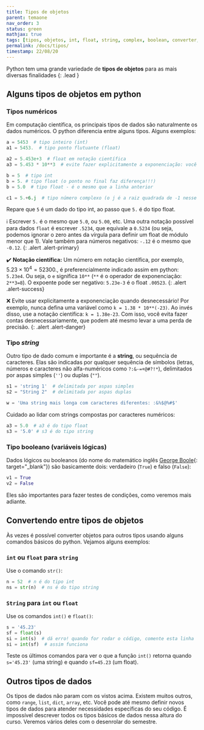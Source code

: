 ```yaml
---
title: Tipos de objetos
parent: temaone
nav_order: 3
status: green
mathjax: true
tags: [tipos, objetos, int, float, string, complex, boolean, converter, notação, científica, expoente, exponenciação]
permalink: /docs/tipos/
timestamp: 22/08/20
---
```


Python tem uma grande variedade de **tipos de objetos** para as mais diversas finalidades
{: .lead }

## Alguns tipos de objetos em python

### Tipos numéricos

Em computação científica, os principais tipos de dados são naturalmente os dados numéricos. O python diferencia entre alguns tipos. Alguns exemplos:
```python
a = 5453  # tipo inteiro (int)
a1 = 5453.  # tipo ponto flutuante (float)

a2 = 5.453e+3  # float em notação científica
a3 = 5.453 * 10**3  # evite fazer explicitamente a exponenciação: você perderá eficiência!

b = 5  # tipo int
b = 5. # tipo float (o ponto no final faz diferença!!!)
b = 5.0  # tipo float - é o mesmo que a linha anterior

c1 = 5.+6.j  # tipo número complexo (o j é a raiz quadrada de -1 nesse contexto)
```

Repare que `5` é um dado do tipo int, ao passo que `5.` é do tipo float.

:information_source: Escrever `5.` é o mesmo que `5.0`, ou `5.00`, etc. Uma outra notação possível para dados `float` é escrever `.5234`, que equivale a `0.5234` (ou seja, podemos ignorar o zero antes da vírgula para definir um float de módulo menor que 1). Vale também para números negativos: `-.12` é o mesmo que `-0.12`.
{: .alert .alert-primary}

:heavy_check_mark: **Notação científica:** Um número em notação científica, por exemplo, $5.23 \times 10^{4}=52300.$, é preferencialmente indicado assim em python: `5.23e4`. Ou seja, o `e` significa `10**` (`**` é o operador de exponenciação: `2**3=8`). O expoente pode ser negativo: `5.23e-3` é o float `.00523`.
{: .alert .alert-success}

:x: Evite usar explicitamente a exponenciação quando desnecessário! Por exemplo, nunca defina uma variável como `k = 1.38 * 10**(-23)`. Ao invés disso, use a notação científica: `k = 1.38e-23`. Com isso, você evita fazer contas desnecessariamente, que podem até mesmo levar a uma perda de precisão.
{: .alert .alert-danger}

### Tipo *string*

Outro tipo de dado comum e importante é a **string**, ou sequência de caracteres. Elas são indicadas por qualquer sequência de símbolos (letras, números e caracteres não alfa-numéricos como `?:&-=+@#?!*`), delimitados por aspas simples (`''`) ou duplas (`""`).
```python
s1 = 'string 1'  # delimitada por aspas simples
s2 = "String 2"  # delimitada por aspas duplas

w = 'Uma string mais longa com caracteres diferentes: :&%$@%#$'
```
Cuidado ao lidar com strings compostas por caracteres numéricos:
```python
a3 = 5.0  # a3 é do tipo float
s3 = '5.0' # s3 é do tipo string
```

### Tipo booleano (variáveis lógicas)

Dados lógicos ou booleanos (do nome do matemático inglês [George Boole](https://pt.wikipedia.org/wiki/George_Boole){: target="\_blank"}) são basicamente dois: verdadeiro (`True`) e falso (`False`):
```python
v1 = True
v2 = False
```
Eles são importantes para fazer testes de condições, como veremos mais adiante.

## Convertendo entre tipos de objetos

Às vezes é possível converter objetos para outros tipos usando alguns comandos básicos do python. Vejamos alguns exemplos:

### `int` ou `float` para `string`

Use o comando `str()`:
```python
n = 52  # n é do tipo int
ns = str(n)  # ns é do tipo string
```

### `String` para `int` ou `float`

Use os comandos `int()` e `float()`:
```python
s = '45.23'
sf = float(s)
si = int(s)  # dá erro! quando for rodar o código, comente esta linha
si = int(sf)  # assim funciona
```
Teste os últimos comandos para ver o que a função `int()` retorna quando `s='45.23'` (uma string) e quando `sf=45.23` (um float).

## Outros tipos de dados

Os tipos de dados não param com os vistos acima. Existem muitos outros, como `range`, `list`, `dict`, `array`, etc. Você pode até mesmo definir novos tipos de dados para atender necessidades específicas do seu código. É impossível descrever todos os tipos básicos de dados nessa altura do curso. Veremos vários deles com o desenrolar do semestre.
